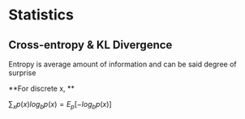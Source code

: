 # Statistics

## Cross-entropy & KL Divergence
Entropy is average amount of information and can be said degree of surprise


**For discrete x, **


$\sum_{x}{p(x)log_{b}{p(x)}} = E_p[-log_{b}{p(x)}]$
